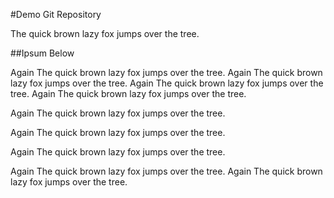 #Demo Git Repository

The quick brown lazy fox jumps over the tree.

##Ipsum Below

Again The quick brown lazy fox jumps over the tree.
Again The quick brown lazy fox jumps over the tree.
Again The quick brown lazy fox jumps over the tree.
Again The quick brown lazy fox jumps over the tree.


Again The quick brown lazy fox jumps over the tree.

Again The quick brown lazy fox jumps over the tree.

Again The quick brown lazy fox jumps over the tree.

Again The quick brown lazy fox jumps over the tree.
Again The quick brown lazy fox jumps over the tree.